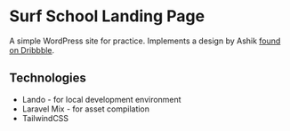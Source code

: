# Surf School Landing Page

A simple WordPress site for practice. Implements a design by Ashik [found on Dribbble](https://dribbble.com/shots/9181377-Surf-School-Lessons-Landing-Page).

## Technologies
* Lando - for local development environment
* Laravel Mix - for asset compilation
* TailwindCSS
